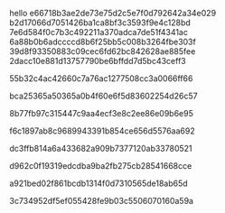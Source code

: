 hello
e66718b3ae2de73e75d2c5e7f0d792642a34e029
b2d17066d7051426ba1ca8bf3c3593f9e4c128bd
7e6d584f0c7b3c492211a370adca7de51f4341ac
6a88b0b6adccccd8b6f25bb5c008b3264fbe303f
39d8f93350883c09cec6fd62bc842628ae885fee
2dacc10e881d13757790be6bffdd7d5bc43ceff3

55b32c4ac42660c7a76ac1277508cc3a0066ff66

bca25365a50365a0b4f60e6f5d83602254d26c57

8b77fb97c315447c9aa4ecf3e8c2ee86e09b6e95

f6c1897ab8c9689943391b854ce656d5576aa692

dc3ffb814a6a433682a909b7377120ab33780521

d962c0f19319edcdba9ba2fb275cb28541668cce

a921bed02f861bcdb1314f0d7310565de18ab65d

3c734952df5ef055428fe9b03c5506070160a59a


